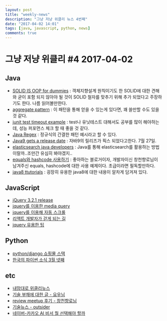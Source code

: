 ```yaml
---
layout: post
title: "weekly-news"
description: "그냥 저냥 위클리 뉴스 4번째"
date: "2017-04-02 14:01"
tags: [java, javascript, python, news]
comments: true
---
```



# 그냥 저냥 위클리 #4 2017-04-02

## Java
* [SOLID IS OOP for dummies](https://www.javacodegeeks.com/2017/03/solid-oop-dummies.html) : 객체지향설계 원칙이기도 한 SOLID에 대한 견해와 굳이 포함 되지 않아야 될 것이 SOLID 철자를 맞추기 위해 추가 되었다고 주장하기도 한다. 나름 읽어볼만한다.
* [aggregate pattern](https://dzone.com/articles/aggregate-pattern?utm_medium=feed&utm_source=feedpress.me&utm_campaign=Feed:%20dzone%2Fjava) : 이 패턴을 통해 얻을 수 있는게 있다면, 꽤 쓸만할 수도 있을 것 같다.
* [junit test timeout example](https://examples.javacodegeeks.com/core-java/junit/junit-test-timeout-example/) : test나 유닛테스트 대해서도 공부를 많이 해야하는데, 성능 퍼포먼스 체크 할 때 좋을 것 같다.
* [Java Regex](https://dzone.com/articles/java-regex-simple-patterns?utm_medium=feed&utm_source=feedpress.me&utm_campaign=Feed:%20dzone%2Fjava) : 정규식의 간결한 패턴 예시라고 할 수 있다.
* [Java9 gets a release date](http://www.javaworld.com/article/3177809/java-language/java-9-gets-a-release-date-july-27.html#tk.rss_news) : 자바9의 릴리즈가 픽스 되었다고한다. 7월 27일.
* [elasticsearch java developers](https://www.javacodegeeks.com/2017/03/elasticsearch-java-developers-elasticsearch-java.html) : Java를 통해 elasticsearch를 활용하는 방법이랄까..조만간 유심히 봐야겠지..
* [equals와 hashcode 사용하기](http://jojoldu.tistory.com/134) : 좋아하는 블로거이자, 개발자이신 창천향로님이 남겨주신 equals, hashcode에 대한 사용 예제이다. 초급이라면 필독할만하다.
* [java8 ttutorials](https://www.mkyong.com/tutorials/java-8-tutorials/) : 굉장히 유용한 java8에 대한 내용이 알차게 담겨져 있다.
## JavaScript
* [jQuery 3.2.1 release](https://blog.jquery.com/2017/03/16/jquery-3-2-0-is-out/?utm_source=javascriptweekly&utm_medium=email)
* [jquery를 이용한 media query](http://www.learningjquery.com/2017/03/how-to-use-media-queries-with-jquery)
* [jquery를 이용해 자동 스크롤](http://www.learningjquery.com/2017/03/how-to-implement-automatic-scrolling-with-jquery)
* [리액트 개발자가 걷게 되는 길](http://blog.doortts.com/292)
* [jquery 유용한 팁](http://rockdrumy.tistory.com/1320)
## Python
* [python/django 쇼핑몰 스택](http://blog.weirdx.io/post/41376)
* [한국의 파이썬 소식 3월 넷째](http://raccoonyy.github.io/python-news-for-korean-2017-4th-week-mar/)

## etc

* [내맘대로 위클리뉴스](http://www.sangkon.com/2017/03/28/sigamdream_weekly_2017_12/)
* [기술 부채에 대한 글 - 요우님](http://luckyyowu.tistory.com/373)
* [review meetup 후기 - 창천향로님](http://jojoldu.tistory.com/133)
* [기술뉴스 - outsider](https://blog.outsider.ne.kr/1282)
* [네이버-카카오 AI 비서 뭘 선택해야 할까](http://www.zdnet.co.kr/news/news_view.asp?artice_id=20170331173615)
